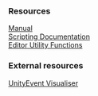 ### Resources
[Manual](https://docs.unity3d.com/Manual/UnityEvents.html)  
[Scripting Documentation](https://docs.unity3d.com/ScriptReference/Events.UnityEvent.html)  
[Editor Utility Functions](https://docs.unity3d.com/ScriptReference/Events.UnityEventTools.html)  

### External resources
[UnityEvent Visualiser](https://github.com/MephestoKhaan/UnityEventVisualizer)  